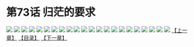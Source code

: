 # 第73话 归茫的要求
![](https://s1.baozimh.com/scomic/sanyanxiaotianlu-samanhua/0/72-79w2/1.jpg)
![](https://s1.baozimh.com/scomic/sanyanxiaotianlu-samanhua/0/72-79w2/2.jpg)
![](https://s1.baozimh.com/scomic/sanyanxiaotianlu-samanhua/0/72-79w2/3.jpg)
![](https://s1.baozimh.com/scomic/sanyanxiaotianlu-samanhua/0/72-79w2/4.jpg)
![](https://s1.baozimh.com/scomic/sanyanxiaotianlu-samanhua/0/72-79w2/5.jpg)
![](https://s1.baozimh.com/scomic/sanyanxiaotianlu-samanhua/0/72-79w2/6.jpg)
![](https://s1.baozimh.com/scomic/sanyanxiaotianlu-samanhua/0/72-79w2/7.jpg)
![](https://s1.baozimh.com/scomic/sanyanxiaotianlu-samanhua/0/72-79w2/8.jpg)
![](https://s1.baozimh.com/scomic/sanyanxiaotianlu-samanhua/0/72-79w2/9.jpg)
![](https://s1.baozimh.com/scomic/sanyanxiaotianlu-samanhua/0/72-79w2/10.jpg)
![](https://s1.baozimh.com/scomic/sanyanxiaotianlu-samanhua/0/72-79w2/11.jpg)
![](https://s1.baozimh.com/scomic/sanyanxiaotianlu-samanhua/0/72-79w2/12.jpg)
![](https://s1.baozimh.com/scomic/sanyanxiaotianlu-samanhua/0/72-79w2/13.jpg)
![](https://s1.baozimh.com/scomic/sanyanxiaotianlu-samanhua/0/72-79w2/14.jpg)
![](https://s1.baozimh.com/scomic/sanyanxiaotianlu-samanhua/0/72-79w2/15.jpg)
![](https://s1.baozimh.com/scomic/sanyanxiaotianlu-samanhua/0/72-79w2/16.jpg)
![](https://s1.baozimh.com/scomic/sanyanxiaotianlu-samanhua/0/72-79w2/17.jpg)
![](https://s1.baozimh.com/scomic/sanyanxiaotianlu-samanhua/0/72-79w2/18.jpg)
![](https://s1.baozimh.com/scomic/sanyanxiaotianlu-samanhua/0/72-79w2/19.jpg)
![](https://s1.baozimh.com/scomic/sanyanxiaotianlu-samanhua/0/72-79w2/20.jpg)
![](https://s1.baozimh.com/scomic/sanyanxiaotianlu-samanhua/0/72-79w2/21.jpg)
![](https://s1.baozimh.com/scomic/sanyanxiaotianlu-samanhua/0/72-79w2/22.jpg)
[【上一章】](./72.md)
[【目录】](./README.md)
[【下一章】](./74.md)

